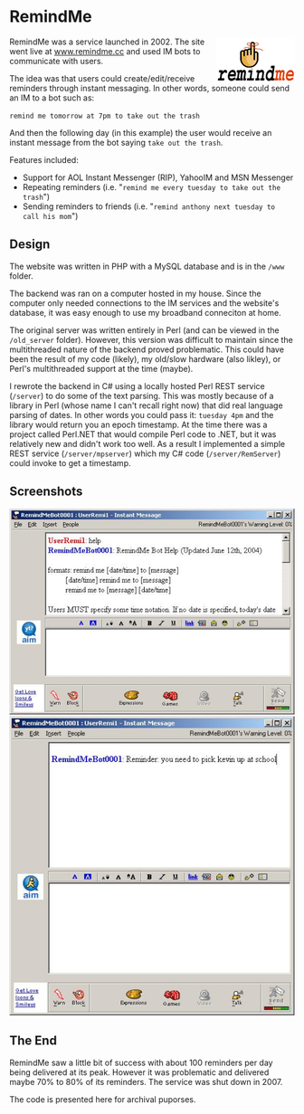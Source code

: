 # RemindMe 
<img align="right" src="https://github.com/zethon/remindme/blob/master/www/images/logo2.gif">

RemindMe was a service launched in 2002. The site went live at www.remindme.cc and used IM bots to communicate with users.

The idea was that users could create/edit/receive reminders through instant messaging. In other words, someone could send an IM to a bot such as:

`remind me tomorrow at 7pm to take out the trash`

And then the following day (in this example) the user would receive an instant message from the bot saying `take out the trash`. 

Features included:

* Support for AOL Instant Messenger (RIP), YahooIM and MSN Messenger
* Repeating reminders (i.e. "`remind me every tuesday to take out the trash`")
* Sending reminders to friends (i.e. "`remind anthony next tuesday to call his mom`")

## Design

The website was written in PHP with a MySQL database and is in the `/www` folder. 

The backend was ran on a computer hosted in my house. Since the computer only needed connections to the IM services and the website's database, it was easy enough to use my broadband conneciton at home. 

The original server was written entirely in Perl (and can be viewed in the `/old_server` folder). However, this version was difficult to maintain since the multithreaded nature of the backend proved problematic. This could have been the result of my code (likely), my old/slow hardware (also likley), or Perl's multithreaded support at the time (maybe). 

I rewrote the backend in C# using a locally hosted Perl REST service (`/server`) to do some of the text parsing. This was mostly because of a library in Perl (whose name I can't recall right now) that did real language parsing of dates. In other words you could pass it: `tuesday 4pm` and the library would return you an epoch timestamp. At the time there was a project called Perl.NET that would compile Perl code to .NET, but it was relatively new and didn't work too well. As a result I implemented a simple REST service (`/server/mpserver`) which my C# code (`/server/RemServer`) could invoke to get a timestamp.

## Screenshots
![](https://github.com/zethon/remindme/blob/master/www/help/bothelp.jpg "")
![](https://github.com/zethon/remindme/blob/master/www/help/reminder1.jpg "")

## The End

RemindMe saw a little bit of success with about 100 reminders per day being delivered at its peak. However it was problematic and delivered maybe 70% to 80% of its reminders. The service was shut down in 2007.

The code is presented here for archival puporses.
